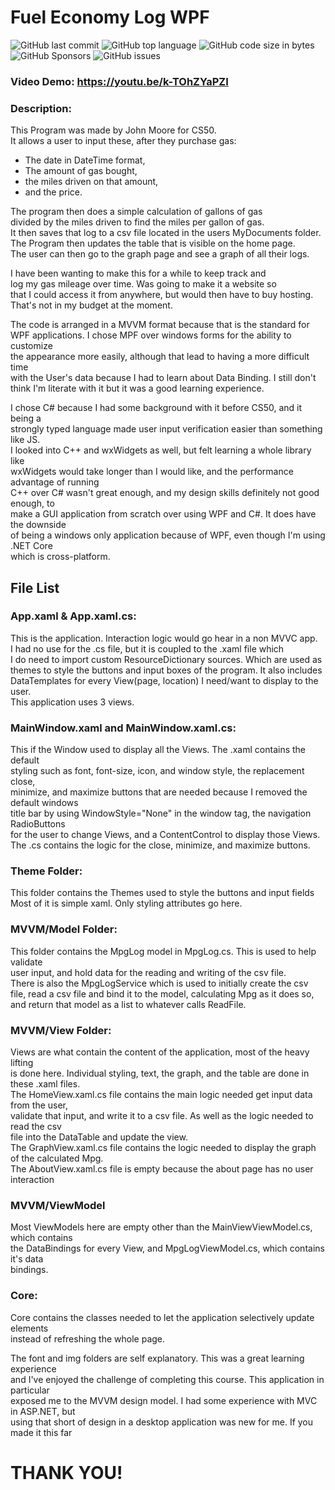 # Fuel Economy Log WPF
![GitHub last commit](https://img.shields.io/github/last-commit/PinKushin/FuelEconomyLogWPF?&logo=last-commit&style=plastic)
![GitHub top language](https://img.shields.io/github/languages/top/PinKushin/FuelEconomyLogWPF?style=plastic)
![GitHub code size in bytes](https://img.shields.io/github/languages/code-size/PinKushin/FuelEconomyLogWPF?style=plastic)
![GitHub Sponsors](https://img.shields.io/github/sponsors/PinKushin?style=plastic)
![GitHub issues](https://img.shields.io/github/issues/PinKushin/FuelEconomyLogWPF?style=plastic)
### Video Demo: https://youtu.be/k-TOhZYaPZI
### Description:
This Program was made by John Moore for CS50.  
It allows a user to input these, after they purchase gas:
- The date in DateTime format,
- The amount of gas bought,
- the miles driven on that amount,
- and the price.

The program then does a simple calculation of gallons of gas  
divided by the miles driven to find the miles per gallon of gas.  
It then saves that log to a csv file located in the users MyDocuments folder.  
The Program then updates the table that is visible on the home page.  
The user can then go to the graph page and see a graph of all their logs.  

I have been wanting to make this for a while to keep track and  
log my gas mileage over time. Was going to make it a website so  
that I could access it from anywhere, but would then have to buy hosting.  
That's not in my budget at the moment.

The code is arranged in a MVVM format because that is the standard for  
WPF applications. I chose MPF over windows forms for the ability to customize  
the appearance more easily, although that lead to having a more difficult time  
with the User's data because I had to learn about Data Binding. I still don't  
think I'm literate with it but it was a good learning experience.

I chose C# because I had some background with it before CS50, and it being a  
strongly typed language made user input verification easier than something like JS.  
I looked into C++ and wxWidgets as well, but felt learning a whole library like  
wxWidgets would take longer than I would like, and the performance advantage of running  
C++ over C# wasn't great enough, and my design skills definitely not good enough, to  
make a GUI application from scratch over using WPF and C#. It does have the downside  
of being a windows only application because of WPF, even though I'm using .NET Core  
which is cross-platform.

## File List
### App.xaml & App.xaml.cs:  
This is the application. Interaction logic would go hear in a non MVVC app.  
I had no use for the .cs file, but it is coupled to the .xaml file which  
I do need to import custom ResourceDictionary sources. Which are used as  
themes to style the buttons and input boxes of the program. It also includes  
DataTemplates for every View(page, location) I need/want to display to the user.  
This application uses 3 views.

### MainWindow.xaml and MainWindow.xaml.cs:  
This if the Window used to display all the Views. The .xaml contains the default  
styling such as font, font-size, icon, and window style, the replacement close,  
minimize, and maximize buttons that are needed because I removed the default windows  
title bar by using WindowStyle="None" in the window tag, the navigation RadioButtons  
for the user to change Views, and a ContentControl to display those Views.  
The .cs contains the logic for the close, minimize, and maximize buttons.

### Theme Folder:
This folder contains the Themes used to style the buttons and input fields  
Most of it is simple xaml. Only styling attributes go here.

### MVVM/Model Folder:
This folder contains the MpgLog model in MpgLog.cs. This is used to help validate  
user input, and hold data for the reading and writing of the csv file.  
There is also the MpgLogService which is used to initially create the csv  
file, read a csv file and bind it to the model, calculating Mpg as it does so,  
and return that model as a list to whatever calls ReadFile.

### MVVM/View Folder:
Views are what contain the content of the application, most of the heavy lifting  
is done here. Individual styling, text, the graph, and the table are done in these .xaml files.  
The HomeView.xaml.cs file contains the main logic needed get input data from the user,  
validate that input, and write it to a csv file. As well as the logic needed to read the csv  
file into the DataTable and update the view.  
The GraphView.xaml.cs file contains the logic needed to display the graph of the calculated Mpg.  
The AboutView.xaml.cs file is empty because the about page has no user interaction

### MVVM/ViewModel
Most ViewModels here are empty other than the MainViewViewModel.cs, which contains  
the DataBindings for every View, and MpgLogViewModel.cs, which contains it's data  
bindings.

### Core:
Core contains the classes needed to let the application selectively update elements  
instead of refreshing the whole page.

The font and img folders are self explanatory. This was a great learning experience  
and I've enjoyed the challenge of completing this course. This application in particular  
exposed me to the MVVM design model. I had some experience with MVC in ASP.NET, but  
using that short of design in a desktop application was new for me. If you made it this far  
# THANK YOU!
